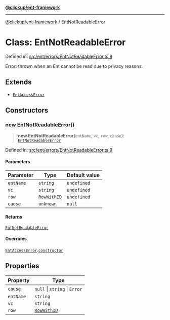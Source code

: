 [**@clickup/ent-framework**](../README.md)

***

[@clickup/ent-framework](../globals.md) / EntNotReadableError

# Class: EntNotReadableError

Defined in: [src/ent/errors/EntNotReadableError.ts:8](https://github.com/clickup/ent-framework/blob/master/src/ent/errors/EntNotReadableError.ts#L8)

Error: thrown when an Ent cannot be read due to privacy reasons.

## Extends

- [`EntAccessError`](EntAccessError.md)

## Constructors

### new EntNotReadableError()

> **new EntNotReadableError**(`entName`, `vc`, `row`, `cause`): [`EntNotReadableError`](EntNotReadableError.md)

Defined in: [src/ent/errors/EntNotReadableError.ts:9](https://github.com/clickup/ent-framework/blob/master/src/ent/errors/EntNotReadableError.ts#L9)

#### Parameters

| Parameter | Type | Default value |
| ------ | ------ | ------ |
| `entName` | `string` | `undefined` |
| `vc` | `string` | `undefined` |
| `row` | [`RowWithID`](../type-aliases/RowWithID.md) | `undefined` |
| `cause` | `unknown` | `null` |

#### Returns

[`EntNotReadableError`](EntNotReadableError.md)

#### Overrides

[`EntAccessError`](EntAccessError.md).[`constructor`](EntAccessError.md#constructors)

## Properties

| Property | Type |
| ------ | ------ |
| <a id="cause-1"></a> `cause` | `null` \| `string` \| `Error` |
| <a id="entname-1"></a> `entName` | `string` |
| <a id="vc-1"></a> `vc` | `string` |
| <a id="row-1"></a> `row` | [`RowWithID`](../type-aliases/RowWithID.md) |
